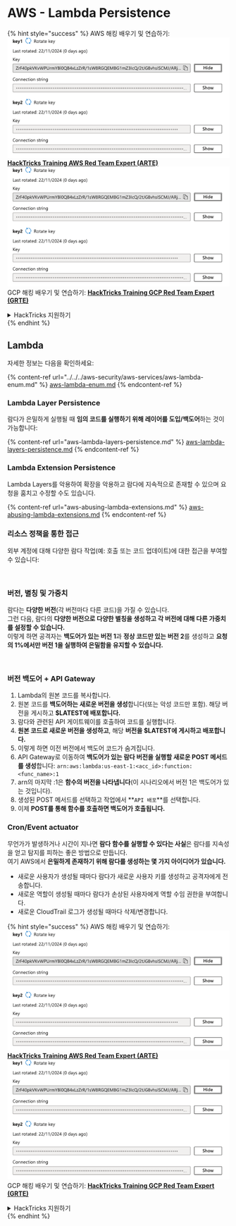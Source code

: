 # AWS - Lambda Persistence

{% hint style="success" %}
AWS 해킹 배우기 및 연습하기:<img src="/.gitbook/assets/image.png" alt="" data-size="line">[**HackTricks Training AWS Red Team Expert (ARTE)**](https://training.hacktricks.xyz/courses/arte)<img src="/.gitbook/assets/image.png" alt="" data-size="line">\
GCP 해킹 배우기 및 연습하기: <img src="/.gitbook/assets/image (2).png" alt="" data-size="line">[**HackTricks Training GCP Red Team Expert (GRTE)**<img src="/.gitbook/assets/image (2).png" alt="" data-size="line">](https://training.hacktricks.xyz/courses/grte)

<details>

<summary>HackTricks 지원하기</summary>

* [**구독 계획**](https://github.com/sponsors/carlospolop) 확인하기!
* **💬 [**Discord 그룹**](https://discord.gg/hRep4RUj7f) 또는 [**텔레그램 그룹**](https://t.me/peass)에 참여하거나 **Twitter** 🐦 [**@hacktricks\_live**](https://twitter.com/hacktricks\_live)**를 팔로우하세요.**
* **[**HackTricks**](https://github.com/carlospolop/hacktricks) 및 [**HackTricks Cloud**](https://github.com/carlospolop/hacktricks-cloud) GitHub 리포지토리에 PR을 제출하여 해킹 트릭을 공유하세요.**

</details>
{% endhint %}

## Lambda

자세한 정보는 다음을 확인하세요:

{% content-ref url="../../../aws-security/aws-services/aws-lambda-enum.md" %}
[aws-lambda-enum.md](../../../aws-security/aws-services/aws-lambda-enum.md)
{% endcontent-ref %}

### Lambda Layer Persistence

람다가 은밀하게 실행될 때 **임의 코드를 실행하기 위해 레이어를 도입/백도어**하는 것이 가능합니다:

{% content-ref url="aws-lambda-layers-persistence.md" %}
[aws-lambda-layers-persistence.md](aws-lambda-layers-persistence.md)
{% endcontent-ref %}

### Lambda Extension Persistence

Lambda Layers를 악용하여 확장을 악용하고 람다에 지속적으로 존재할 수 있으며 요청을 훔치고 수정할 수도 있습니다.

{% content-ref url="aws-abusing-lambda-extensions.md" %}
[aws-abusing-lambda-extensions.md](aws-abusing-lambda-extensions.md)
{% endcontent-ref %}

### 리소스 정책을 통한 접근

외부 계정에 대해 다양한 람다 작업(예: 호출 또는 코드 업데이트)에 대한 접근을 부여할 수 있습니다:

<figure><img src="../../../../.gitbook/assets/image (2) (1) (2) (2).png" alt=""><figcaption></figcaption></figure>

### 버전, 별칭 및 가중치

람다는 **다양한 버전**(각 버전마다 다른 코드)을 가질 수 있습니다.\
그런 다음, 람다의 **다양한 버전으로 다양한 별칭을 생성하고 각 버전에 대해 다른 가중치를 설정할 수 있습니다.**\
이렇게 하면 공격자는 **백도어가 있는 버전 1**과 **정상 코드만 있는 버전 2**를 생성하고 **요청의 1%에서만 버전 1을 실행하여 은밀함을 유지할 수 있습니다.**

<figure><img src="../../../../.gitbook/assets/image (2) (2).png" alt=""><figcaption></figcaption></figure>

### 버전 백도어 + API Gateway

1. Lambda의 원본 코드를 복사합니다.
2. 원본 코드를 **백도어하는 새로운 버전을 생성**합니다(또는 악성 코드만 포함). 해당 버전을 게시하고 **$LATEST에 배포합니다.**
3. 람다와 관련된 API 게이트웨이를 호출하여 코드를 실행합니다.
4. **원본 코드로 새로운 버전을 생성하고**, 해당 **버전을 $LATEST에 게시하고 배포합니다.**
5. 이렇게 하면 이전 버전에서 백도어 코드가 숨겨집니다.
6. API Gateway로 이동하여 **백도어가 있는 람다 버전을 실행할 새로운 POST 메서드를 생성**합니다: `arn:aws:lambda:us-east-1:<acc_id>:function:<func_name>:1`
7. arn의 마지막 :1은 **함수의 버전을 나타냅니다**(이 시나리오에서 버전 1은 백도어가 있는 것입니다).
8. 생성된 POST 메서드를 선택하고 작업에서 **`API 배포`**를 선택합니다.
9. 이제 **POST를 통해 함수를 호출하면 백도어가 호출됩니다.**

### Cron/Event actuator

무언가가 발생하거나 시간이 지나면 **람다 함수를 실행할 수 있다는 사실**은 람다를 지속성을 얻고 탐지를 피하는 좋은 방법으로 만듭니다.\
여기 AWS에서 **은밀하게 존재하기 위해 람다를 생성하는 몇 가지 아이디어가 있습니다.**

* 새로운 사용자가 생성될 때마다 람다가 새로운 사용자 키를 생성하고 공격자에게 전송합니다.
* 새로운 역할이 생성될 때마다 람다가 손상된 사용자에게 역할 수임 권한을 부여합니다.
* 새로운 CloudTrail 로그가 생성될 때마다 삭제/변경합니다.

{% hint style="success" %}
AWS 해킹 배우기 및 연습하기:<img src="/.gitbook/assets/image.png" alt="" data-size="line">[**HackTricks Training AWS Red Team Expert (ARTE)**](https://training.hacktricks.xyz/courses/arte)<img src="/.gitbook/assets/image.png" alt="" data-size="line">\
GCP 해킹 배우기 및 연습하기: <img src="/.gitbook/assets/image (2).png" alt="" data-size="line">[**HackTricks Training GCP Red Team Expert (GRTE)**<img src="/.gitbook/assets/image (2).png" alt="" data-size="line">](https://training.hacktricks.xyz/courses/grte)

<details>

<summary>HackTricks 지원하기</summary>

* [**구독 계획**](https://github.com/sponsors/carlospolop) 확인하기!
* **💬 [**Discord 그룹**](https://discord.gg/hRep4RUj7f) 또는 [**텔레그램 그룹**](https://t.me/peass)에 참여하거나 **Twitter** 🐦 [**@hacktricks\_live**](https://twitter.com/hacktricks\_live)**를 팔로우하세요.**
* **[**HackTricks**](https://github.com/carlospolop/hacktricks) 및 [**HackTricks Cloud**](https://github.com/carlospolop/hacktricks-cloud) GitHub 리포지토리에 PR을 제출하여 해킹 트릭을 공유하세요.**

</details>
{% endhint %}
